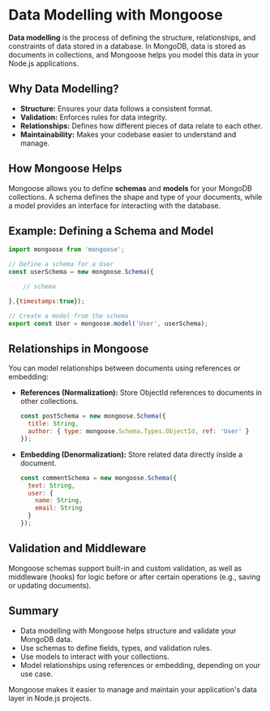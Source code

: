 # Data Modelling with Mongoose

**Data modelling** is the process of defining the structure, relationships, and constraints of data stored in a database. In MongoDB, data is stored as documents in collections, and Mongoose helps you model this data in your Node.js applications.

## Why Data Modelling?

- **Structure:** Ensures your data follows a consistent format.
- **Validation:** Enforces rules for data integrity.
- **Relationships:** Defines how different pieces of data relate to each other.
- **Maintainability:** Makes your codebase easier to understand and manage.

## How Mongoose Helps

Mongoose allows you to define **schemas** and **models** for your MongoDB collections. A schema defines the shape and type of your documents, while a model provides an interface for interacting with the database.

## Example: Defining a Schema and Model

```js
import mongoose from 'mongoose';

// Define a schema for a User
const userSchema = new mongoose.Schema({

    // schema 

},{timestamps:true});

// Create a model from the schema
export const User = mongoose.model('User', userSchema);
```

## Relationships in Mongoose

You can model relationships between documents using references or embedding:

- **References (Normalization):** Store ObjectId references to documents in other collections.
  ```js
  const postSchema = new mongoose.Schema({
    title: String,
    author: { type: mongoose.Schema.Types.ObjectId, ref: 'User' }
  });
  ```
- **Embedding (Denormalization):** Store related data directly inside a document.
  ```js
  const commentSchema = new mongoose.Schema({
    text: String,
    user: {
      name: String,
      email: String
    }
  });
  ```

## Validation and Middleware

Mongoose schemas support built-in and custom validation, as well as middleware (hooks) for logic before or after certain operations (e.g., saving or updating documents).

## Summary

- Data modelling with Mongoose helps structure and validate your MongoDB data.
- Use schemas to define fields, types, and validation rules.
- Use models to interact with your collections.
- Model relationships using references or embedding, depending on your use case.

Mongoose makes it easier to manage and maintain your application's data layer in Node.js projects.